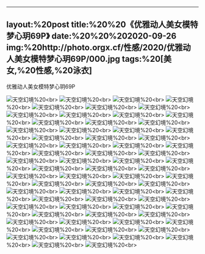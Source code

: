 ﻿---
layout:%20post
title:%20%20《优雅动人美女模特梦心玥69P》
date:%20%20%202020-09-26
img:%20http://photo.orgx.cf/性感/2020/优雅动人美女模特梦心玥69P/000.jpg
tags:%20[美女,%20性感,%20泳衣]
---

优雅动人美女模特梦心玥69P



![天空幻境](http://photo.orgx.cf/性感/2020/优雅动人美女模特梦心玥69P/001.jpg%20''天空幻境'')%20<br>
![天空幻境](http://photo.orgx.cf/性感/2020/优雅动人美女模特梦心玥69P/002.jpg%20''天空幻境'')%20<br>
![天空幻境](http://photo.orgx.cf/性感/2020/优雅动人美女模特梦心玥69P/003.jpg%20''天空幻境'')%20<br>
![天空幻境](http://photo.orgx.cf/性感/2020/优雅动人美女模特梦心玥69P/004.jpg%20''天空幻境'')%20<br>
![天空幻境](http://photo.orgx.cf/性感/2020/优雅动人美女模特梦心玥69P/005.jpg%20''天空幻境'')%20<br>
![天空幻境](http://photo.orgx.cf/性感/2020/优雅动人美女模特梦心玥69P/006.jpg%20''天空幻境'')%20<br>
![天空幻境](http://photo.orgx.cf/性感/2020/优雅动人美女模特梦心玥69P/007.jpg%20''天空幻境'')%20<br>
![天空幻境](http://photo.orgx.cf/性感/2020/优雅动人美女模特梦心玥69P/008.jpg%20''天空幻境'')%20<br>
![天空幻境](http://photo.orgx.cf/性感/2020/优雅动人美女模特梦心玥69P/009.jpg%20''天空幻境'')%20<br>
![天空幻境](http://photo.orgx.cf/性感/2020/优雅动人美女模特梦心玥69P/010.jpg%20''天空幻境'')%20<br>
![天空幻境](http://photo.orgx.cf/性感/2020/优雅动人美女模特梦心玥69P/011.jpg%20''天空幻境'')%20<br>
![天空幻境](http://photo.orgx.cf/性感/2020/优雅动人美女模特梦心玥69P/012.jpg%20''天空幻境'')%20<br>
![天空幻境](http://photo.orgx.cf/性感/2020/优雅动人美女模特梦心玥69P/013.jpg%20''天空幻境'')%20<br>
![天空幻境](http://photo.orgx.cf/性感/2020/优雅动人美女模特梦心玥69P/014.jpg%20''天空幻境'')%20<br>
![天空幻境](http://photo.orgx.cf/性感/2020/优雅动人美女模特梦心玥69P/015.jpg%20''天空幻境'')%20<br>
![天空幻境](http://photo.orgx.cf/性感/2020/优雅动人美女模特梦心玥69P/016.jpg%20''天空幻境'')%20<br>
![天空幻境](http://photo.orgx.cf/性感/2020/优雅动人美女模特梦心玥69P/017.jpg%20''天空幻境'')%20<br>
![天空幻境](http://photo.orgx.cf/性感/2020/优雅动人美女模特梦心玥69P/018.jpg%20''天空幻境'')%20<br>
![天空幻境](http://photo.orgx.cf/性感/2020/优雅动人美女模特梦心玥69P/019.jpg%20''天空幻境'')%20<br>
![天空幻境](http://photo.orgx.cf/性感/2020/优雅动人美女模特梦心玥69P/020.jpg%20''天空幻境'')%20<br>
![天空幻境](http://photo.orgx.cf/性感/2020/优雅动人美女模特梦心玥69P/021.jpg%20''天空幻境'')%20<br>
![天空幻境](http://photo.orgx.cf/性感/2020/优雅动人美女模特梦心玥69P/022.jpg%20''天空幻境'')%20<br>
![天空幻境](http://photo.orgx.cf/性感/2020/优雅动人美女模特梦心玥69P/023.jpg%20''天空幻境'')%20<br>
![天空幻境](http://photo.orgx.cf/性感/2020/优雅动人美女模特梦心玥69P/024.jpg%20''天空幻境'')%20<br>
![天空幻境](http://photo.orgx.cf/性感/2020/优雅动人美女模特梦心玥69P/025.jpg%20''天空幻境'')%20<br>
![天空幻境](http://photo.orgx.cf/性感/2020/优雅动人美女模特梦心玥69P/026.jpg%20''天空幻境'')%20<br>
![天空幻境](http://photo.orgx.cf/性感/2020/优雅动人美女模特梦心玥69P/027.jpg%20''天空幻境'')%20<br>
![天空幻境](http://photo.orgx.cf/性感/2020/优雅动人美女模特梦心玥69P/028.jpg%20''天空幻境'')%20<br>
![天空幻境](http://photo.orgx.cf/性感/2020/优雅动人美女模特梦心玥69P/029.jpg%20''天空幻境'')%20<br>
![天空幻境](http://photo.orgx.cf/性感/2020/优雅动人美女模特梦心玥69P/030.jpg%20''天空幻境'')%20<br>
![天空幻境](http://photo.orgx.cf/性感/2020/优雅动人美女模特梦心玥69P/031.jpg%20''天空幻境'')%20<br>
![天空幻境](http://photo.orgx.cf/性感/2020/优雅动人美女模特梦心玥69P/032.jpg%20''天空幻境'')%20<br>
![天空幻境](http://photo.orgx.cf/性感/2020/优雅动人美女模特梦心玥69P/033.jpg%20''天空幻境'')%20<br>
![天空幻境](http://photo.orgx.cf/性感/2020/优雅动人美女模特梦心玥69P/034.jpg%20''天空幻境'')%20<br>
![天空幻境](http://photo.orgx.cf/性感/2020/优雅动人美女模特梦心玥69P/035.jpg%20''天空幻境'')%20<br>
![天空幻境](http://photo.orgx.cf/性感/2020/优雅动人美女模特梦心玥69P/036.jpg%20''天空幻境'')%20<br>
![天空幻境](http://photo.orgx.cf/性感/2020/优雅动人美女模特梦心玥69P/037.jpg%20''天空幻境'')%20<br>
![天空幻境](http://photo.orgx.cf/性感/2020/优雅动人美女模特梦心玥69P/038.jpg%20''天空幻境'')%20<br>
![天空幻境](http://photo.orgx.cf/性感/2020/优雅动人美女模特梦心玥69P/039.jpg%20''天空幻境'')%20<br>
![天空幻境](http://photo.orgx.cf/性感/2020/优雅动人美女模特梦心玥69P/040.jpg%20''天空幻境'')%20<br>
![天空幻境](http://photo.orgx.cf/性感/2020/优雅动人美女模特梦心玥69P/041.jpg%20''天空幻境'')%20<br>
![天空幻境](http://photo.orgx.cf/性感/2020/优雅动人美女模特梦心玥69P/042.jpg%20''天空幻境'')%20<br>
![天空幻境](http://photo.orgx.cf/性感/2020/优雅动人美女模特梦心玥69P/043.jpg%20''天空幻境'')%20<br>
![天空幻境](http://photo.orgx.cf/性感/2020/优雅动人美女模特梦心玥69P/044.jpg%20''天空幻境'')%20<br>
![天空幻境](http://photo.orgx.cf/性感/2020/优雅动人美女模特梦心玥69P/045.jpg%20''天空幻境'')%20<br>
![天空幻境](http://photo.orgx.cf/性感/2020/优雅动人美女模特梦心玥69P/046.jpg%20''天空幻境'')%20<br>
![天空幻境](http://photo.orgx.cf/性感/2020/优雅动人美女模特梦心玥69P/047.jpg%20''天空幻境'')%20<br>
![天空幻境](http://photo.orgx.cf/性感/2020/优雅动人美女模特梦心玥69P/048.jpg%20''天空幻境'')%20<br>
![天空幻境](http://photo.orgx.cf/性感/2020/优雅动人美女模特梦心玥69P/049.jpg%20''天空幻境'')%20<br>
![天空幻境](http://photo.orgx.cf/性感/2020/优雅动人美女模特梦心玥69P/050.jpg%20''天空幻境'')%20<br>
![天空幻境](http://photo.orgx.cf/性感/2020/优雅动人美女模特梦心玥69P/051.jpg%20''天空幻境'')%20<br>
![天空幻境](http://photo.orgx.cf/性感/2020/优雅动人美女模特梦心玥69P/052.jpg%20''天空幻境'')%20<br>
![天空幻境](http://photo.orgx.cf/性感/2020/优雅动人美女模特梦心玥69P/053.jpg%20''天空幻境'')%20<br>
![天空幻境](http://photo.orgx.cf/性感/2020/优雅动人美女模特梦心玥69P/054.jpg%20''天空幻境'')%20<br>
![天空幻境](http://photo.orgx.cf/性感/2020/优雅动人美女模特梦心玥69P/055.jpg%20''天空幻境'')%20<br>
![天空幻境](http://photo.orgx.cf/性感/2020/优雅动人美女模特梦心玥69P/056.jpg%20''天空幻境'')%20<br>
![天空幻境](http://photo.orgx.cf/性感/2020/优雅动人美女模特梦心玥69P/057.jpg%20''天空幻境'')%20<br>
![天空幻境](http://photo.orgx.cf/性感/2020/优雅动人美女模特梦心玥69P/058.jpg%20''天空幻境'')%20<br>
![天空幻境](http://photo.orgx.cf/性感/2020/优雅动人美女模特梦心玥69P/059.jpg%20''天空幻境'')%20<br>
![天空幻境](http://photo.orgx.cf/性感/2020/优雅动人美女模特梦心玥69P/060.jpg%20''天空幻境'')%20<br>
![天空幻境](http://photo.orgx.cf/性感/2020/优雅动人美女模特梦心玥69P/061.jpg%20''天空幻境'')%20<br>
![天空幻境](http://photo.orgx.cf/性感/2020/优雅动人美女模特梦心玥69P/062.jpg%20''天空幻境'')%20<br>
![天空幻境](http://photo.orgx.cf/性感/2020/优雅动人美女模特梦心玥69P/063.jpg%20''天空幻境'')%20<br>
![天空幻境](http://photo.orgx.cf/性感/2020/优雅动人美女模特梦心玥69P/064.jpg%20''天空幻境'')%20<br>
![天空幻境](http://photo.orgx.cf/性感/2020/优雅动人美女模特梦心玥69P/065.jpg%20''天空幻境'')%20<br>
![天空幻境](http://photo.orgx.cf/性感/2020/优雅动人美女模特梦心玥69P/066.jpg%20''天空幻境'')%20<br>
![天空幻境](http://photo.orgx.cf/性感/2020/优雅动人美女模特梦心玥69P/067.jpg%20''天空幻境'')%20<br>
![天空幻境](http://photo.orgx.cf/性感/2020/优雅动人美女模特梦心玥69P/068.jpg%20''天空幻境'')%20<br>
![天空幻境](http://photo.orgx.cf/性感/2020/优雅动人美女模特梦心玥69P/069.jpg%20''天空幻境'')%20<br>